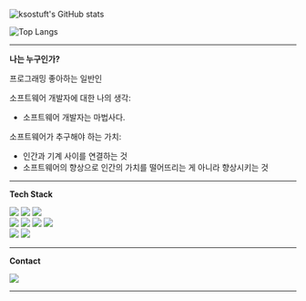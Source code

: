 
![ksostuft's GitHub stats](https://github-readme-stats.vercel.app/api?username=ksostuft&show_icons=true&theme=radical)

![Top Langs](https://github-readme-stats.vercel.app/api/top-langs/?username=ksostuft&hide_progress=true&theme=radical)

<hr/>

**나는 누구인가?**

프로그래밍 좋아하는 일반인

소프트웨어 개발자에 대한 나의 생각:
- 소프트웨어 개발자는 마법사다.

소프트웨어가 추구해야 하는 가치:
- 인간과 기계 사이를 연결하는 것
- 소프트웨어의 향상으로 인간의 가치를 떨어뜨리는 게 아니라 향상시키는 것

<hr/>

**Tech Stack**

<p>
  <img src="https://img.shields.io/badge/java-%23ED8B00.svg?style=for-the-badge&logo=openjdk&logoColor=white"/>
  <img src="https://img.shields.io/badge/spring-%236DB33F.svg?style=for-the-badge&logo=spring&logoColor=white"/>
  <img src="https://img.shields.io/badge/mysql-%2300f.svg?style=for-the-badge&logo=mysql&logoColor=white"/>
  <br/>
  <img src="https://img.shields.io/badge/html5-%23E34F26.svg?style=for-the-badge&logo=html5&logoColor=white"/>
  <img src="https://img.shields.io/badge/css3-%231572B6.svg?style=for-the-badge&logo=css3&logoColor=white"/>
  <img src="https://img.shields.io/badge/javascript-%23323330.svg?style=for-the-badge&logo=javascript&logoColor=%23F7DF1E"/>
  <img src="https://img.shields.io/badge/jquery-%230769AD.svg?style=for-the-badge&logo=jquery&logoColor=white"/>
  <br/>
  <img src="https://img.shields.io/badge/react-%2320232a.svg?style=for-the-badge&logo=react&logoColor=%2361DAFB"/>
  <img src="https://img.shields.io/badge/redux-%23593d88.svg?style=for-the-badge&logo=redux&logoColor=white"/>
  
</p>

<hr/>


**Contact**

<p>
  <a href="mailto:ksostuft@gmail.com" target="_blank"><img src="https://img.shields.io/badge/ksostuft@gmail.com-EA4335?style=flat-square&logo=Gmail&logoColor=white"/></a>
</p>

<hr/>





